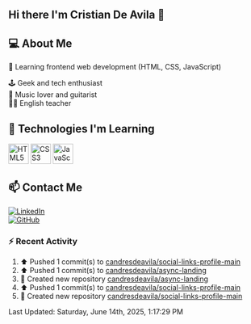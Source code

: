 ## Hi there I'm Cristian De Avila 👋

## 💻 About Me  
🎯 Learning frontend web development (HTML, CSS, JavaScript) 

🕹️ Geek and tech enthusiast   
🎸 Music lover and guitarist  
🧑‍🏫 English teacher  

## 🚀 Technologies I'm Learning  
<p align="left">
  <img src="https://cdn.jsdelivr.net/gh/devicons/devicon/icons/html5/html5-original.svg" alt="HTML5" width="40" height="40"/>
  <img src="https://cdn.jsdelivr.net/gh/devicons/devicon/icons/css3/css3-original.svg" alt="CSS3" width="40" height="40"/>
  <img src="https://cdn.jsdelivr.net/gh/devicons/devicon/icons/javascript/javascript-original.svg" alt="JavaScript" width="40" height="40"/>
</p>

## 📫 Contact Me  
[![LinkedIn](https://img.shields.io/badge/LinkedIn-0077B5?style=for-the-badge&logo=linkedin&logoColor=white)](https://www.linkedin.com/in/cristiandeavilacd/)  
[![GitHub](https://img.shields.io/badge/GitHub-181717?style=for-the-badge&logo=github&logoColor=white)](https://github.com/candresdeavila)  

### :zap: Recent Activity
<!--RECENT_ACTIVITY:start-->
1. ⬆️ Pushed 1 commit(s) to [candresdeavila/social-links-profile-main](https://github.com/candresdeavila/social-links-profile-main)<br>
2. ⬆️ Pushed 1 commit(s) to [candresdeavila/async-landing](https://github.com/candresdeavila/async-landing)<br>
3. 📔 Created new repository [candresdeavila/async-landing](https://github.com/candresdeavila/async-landing)<br>
4. ⬆️ Pushed 1 commit(s) to [candresdeavila/social-links-profile-main](https://github.com/candresdeavila/social-links-profile-main)<br>
5. 📔 Created new repository [candresdeavila/social-links-profile-main](https://github.com/candresdeavila/social-links-profile-main)<br>
<!--RECENT_ACTIVITY:end-->
<!--RECENT_ACTIVITY:last_update-->
Last Updated: Saturday, June 14th, 2025, 1:17:29 PM
<!--RECENT_ACTIVITY:last_update_end-->
